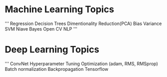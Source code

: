 

# Machine Learning Topics

'''
Regression
Decision Trees
Dimentionality Reduction(PCA)
Bias Variance
SVM
Niave Bayes
Open CV
NLP
'''

# Deep Learning Topics
'''
ConvNet
Hyperparameter Tuning
Optimization (adam, RMS, RMSprop)
Batch normalization
Backpropagation
Tensorflow


